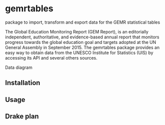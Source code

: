 # gemrtables
package to import, transform and export data for the GEMR statistical tables

The Global Education Monitoring Report (GEM Report), is an editorially independent, authoritative, and evidence-based annual report that monitors progress towards the global education goal and targets adopted at the UN General Assembly in September 2015. The gemrtables package provides an easy way to obtain data from the UNESCO Institute for Statistics (UIS) by accessing its API and several others sources.

Data diagram

## Installation

## Usage

## Drake plan
